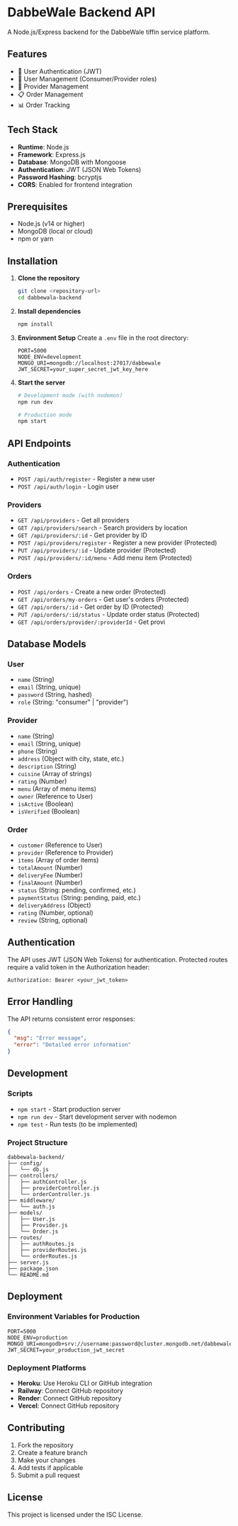 # DabbeWale Backend API

A Node.js/Express backend for the DabbeWale tiffin service platform.

## Features

- 🔐 User Authentication (JWT)
- 👥 User Management (Consumer/Provider roles)
- 🏪 Provider Management
- 📋 Order Management
- 📊 Order Tracking

## Tech Stack

- **Runtime**: Node.js
- **Framework**: Express.js
- **Database**: MongoDB with Mongoose
- **Authentication**: JWT (JSON Web Tokens)
- **Password Hashing**: bcryptjs
- **CORS**: Enabled for frontend integration

## Prerequisites

- Node.js (v14 or higher)
- MongoDB (local or cloud)
- npm or yarn

## Installation

1. **Clone the repository**
   ```bash
   git clone <repository-url>
   cd dabbewala-backend
   ```

2. **Install dependencies**
   ```bash
   npm install
   ```

3. **Environment Setup**
   Create a `.env` file in the root directory:
   ```env
   PORT=5000
   NODE_ENV=development
   MONGO_URI=mongodb://localhost:27017/dabbewale
   JWT_SECRET=your_super_secret_jwt_key_here
   ```

4. **Start the server**
   ```bash
   # Development mode (with nodemon)
   npm run dev
   
   # Production mode
   npm start
   ```

## API Endpoints

### Authentication
- `POST /api/auth/register` - Register a new user
- `POST /api/auth/login` - Login user

### Providers
- `GET /api/providers` - Get all providers
- `GET /api/providers/search` - Search providers by location
- `GET /api/providers/:id` - Get provider by ID
- `POST /api/providers/register` - Register a new provider (Protected)
- `PUT /api/providers/:id` - Update provider (Protected)
- `POST /api/providers/:id/menu` - Add menu item (Protected)

### Orders
- `POST /api/orders` - Create a new order (Protected)
- `GET /api/orders/my-orders` - Get user's orders (Protected)
- `GET /api/orders/:id` - Get order by ID (Protected)
- `PUT /api/orders/:id/status` - Update order status (Protected)
- `GET /api/orders/provider/:providerId` - Get provi
## Database Models

### User
- `name` (String)
- `email` (String, unique)
- `password` (String, hashed)
- `role` (String: "consumer" | "provider")

### Provider
- `name` (String)
- `email` (String, unique)
- `phone` (String)
- `address` (Object with city, state, etc.)
- `description` (String)
- `cuisine` (Array of strings)
- `rating` (Number)
- `menu` (Array of menu items)
- `owner` (Reference to User)
- `isActive` (Boolean)
- `isVerified` (Boolean)

### Order
- `customer` (Reference to User)
- `provider` (Reference to Provider)
- `items` (Array of order items)
- `totalAmount` (Number)
- `deliveryFee` (Number)
- `finalAmount` (Number)
- `status` (String: pending, confirmed, etc.)
- `paymentStatus` (String: pending, paid, etc.)
- `deliveryAddress` (Object)
- `rating` (Number, optional)
- `review` (String, optional)

## Authentication

The API uses JWT (JSON Web Tokens) for authentication. Protected routes require a valid token in the Authorization header:

```
Authorization: Bearer <your_jwt_token>
```

## Error Handling

The API returns consistent error responses:

```json
{
  "msg": "Error message",
  "error": "Detailed error information"
}
```

## Development

### Scripts
- `npm start` - Start production server
- `npm run dev` - Start development server with nodemon
- `npm test` - Run tests (to be implemented)

### Project Structure
```
dabbewala-backend/
├── config/
│   └── db.js
├── controllers/
│   ├── authController.js
│   ├── providerController.js
│   └── orderController.js
├── middleware/
│   └── auth.js
├── models/
│   ├── User.js
│   ├── Provider.js
│   └── Order.js
├── routes/
│   ├── authRoutes.js
│   ├── providerRoutes.js
│   └── orderRoutes.js
├── server.js
├── package.json
└── README.md
```

## Deployment

### Environment Variables for Production
```env
PORT=5000
NODE_ENV=production
MONGO_URI=mongodb+srv://username:password@cluster.mongodb.net/dabbewale
JWT_SECRET=your_production_jwt_secret
```

### Deployment Platforms
- **Heroku**: Use Heroku CLI or GitHub integration
- **Railway**: Connect GitHub repository
- **Render**: Connect GitHub repository
- **Vercel**: Connect GitHub repository

## Contributing

1. Fork the repository
2. Create a feature branch
3. Make your changes
4. Add tests if applicable
5. Submit a pull request

## License

This project is licensed under the ISC License. 
